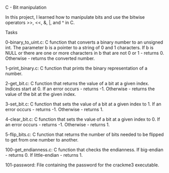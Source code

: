 C - Bit manipulation

In this project, I learned how to manipulate bits and use the bitwise operators >>, <<, &, |, and ^ in C.

Tasks

0-binary_to_uint.c: C function that converts a binary number to an unsigned int.
The parameter b is a pointer to a string of 0 and 1 characters.
If b is NULL or there are one or more characters in b that are not 0 or 1 - returns 0.
Otherwise - returns the converted number.


1-print_binary.c: C function that prints the binary representation of a number.

2-get_bit.c: C function that returns the value of a bit at a given index.
Indices start at 0.
If an error occurs - returns -1.
Otherwise - returns the value of the bit at the given index.

3-set_bit.c: C function that sets the value of a bit at a given index to 1.
If an error occurs - returns -1.
Otherwise - returns 1.


4-clear_bit.c: C function that sets the value of a bit at a given index to 0.
If an error occurs - returns -1.
Otherwise - returns 1.


5-flip_bits.c: C function that returns the number of bits needed to be flipped to get from one number to another.


100-get_endianness.c: C function that checks the endianness.
If big-endian - returns 0.
If little-endian - returns 1.

101-password: File containing the password for the crackme3 executable.
